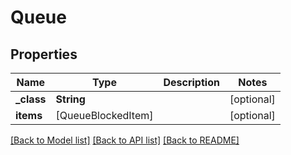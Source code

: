 # Queue

## Properties
Name | Type | Description | Notes
------------ | ------------- | ------------- | -------------
**_class** | **String** |  | [optional] 
**items** | [QueueBlockedItem] |  | [optional] 

[[Back to Model list]](../README.md#documentation-for-models) [[Back to API list]](../README.md#documentation-for-api-endpoints) [[Back to README]](../README.md)


